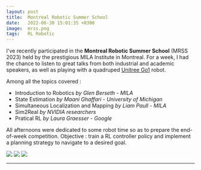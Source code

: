 ```yaml
---
layout: post
title:  Montreal Robotic Summer School
date:   2022-06-30 15:01:35 +0300
image:  mrss.png
tags:   RL Robotic
---
```


I've recently participated in the <b>Montreal Robotic Summer School</b> (MRSS 2023) held by the prestigious MILA Institute in Montreal. For a week, I had the chance to listen to great talks from both industrial and academic speakers, as well as playing with a quadruped <a href="https://shop.unitree.com/en-ca/products/unitreeyushutechnologydog-artificial-intelligence-companion-bionic-companion-intelligent-robot-go1-quadruped-robot-dog">Unitree Go1</a> robot.<br>

Among all the topics covered : 
<ul>
  <li>Introduction to Robotics <i>by Glen Berseth - MILA</i></li>
  <li>State Estimation <i>by Maani Ghaffari - University of Michigan</i></li>
  <li>Simultaneous Localization and Mapping <i>by Liam Paull - MILA</i></li>
  <li>Sim2Real <i>by NVIDIA researchers</i></li>
  <li>Pratical RL <i>by Laura Graesser - Google</i></li>
</ul>

All afternoons were dedicated to some robot time so as to prepare the end-of-week competition. Objective : train a RL controller policy and implement a planning strategy to navigate to a desired goal.

<img style="max-width: 25%; height: auto; " src="/blog/images/mrss2.png" />
<img style="max-width: 75%; height: auto; " src="/blog/images/mrss4.jpg" />
<img style="max-width: 100%; height: auto; " src="/blog//images/mrss3.jpg" />


***



